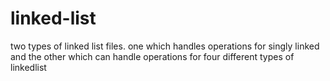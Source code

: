 # linked-list
two types of linked list files. one which handles operations for singly linked and the other which can handle operations for four different types of linkedlist
